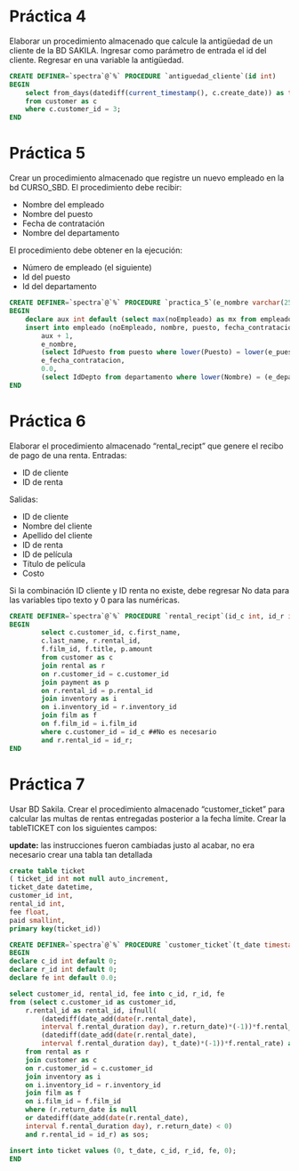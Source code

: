 # Práctica 4
Elaborar un procedimiento almacenado que calcule la antigüedad de un cliente de la BD SAKILA. Ingresar como parámetro de entrada el id del cliente. Regresar en una variable la antigüedad.
```sql
CREATE DEFINER=`spectra`@`%` PROCEDURE `antiguedad_cliente`(id int)
BEGIN
	select from_days(datediff(current_timestamp(), c.create_date)) as time
	from customer as c
	where c.customer_id = 3;
END
```

# Práctica 5
Crear un procedimiento almacenado que registre un nuevo empleado en la bd CURSO_SBD. El procedimiento debe recibir:

* Nombre del empleado
* Nombre del puesto
* Fecha de contratación
* Nombre del departamento

El procedimiento debe obtener en la ejecución:

* Número de empleado (el siguiente)
* Id del puesto
* Id del departamento

```sql
CREATE DEFINER=`spectra`@`%` PROCEDURE `practica_5`(e_nombre varchar(255), e_puesto varchar(255), e_fecha_contratacion date, e_departamento varchar(255))
BEGIN
	declare aux int default (select max(noEmpleado) as mx from empleado);
	insert into empleado (noEmpleado, nombre, puesto, fecha_contratacion, Comision, depto) values(
    	aux + 1, 
    	e_nombre,
    	(select IdPuesto from puesto where lower(Puesto) = lower(e_puesto)),
    	e_fecha_contratacion,
    	0.0,
    	(select IdDepto from departamento where lower(Nombre) = (e_departamento)));
END
```

# Práctica 6
Elaborar el procedimiento almacenado “rental_recipt” que genere el recibo de pago de una renta. Entradas:

* ID de cliente
* ID de renta

Salidas:

* ID de cliente
* Nombre del cliente
* Apellido del cliente
* ID de renta
* ID de película
* Título de película
* Costo

Si la combinación ID cliente y ID renta no existe, debe regresar No data para las variables tipo texto y 0 para las numéricas.

```sql
CREATE DEFINER=`spectra`@`%` PROCEDURE `rental_recipt`(id_c int, id_r int)
BEGIN
		select c.customer_id, c.first_name,
		c.last_name, r.rental_id,
		f.film_id, f.title, p.amount
		from customer as c
		join rental as r
		on r.customer_id = c.customer_id
		join payment as p
		on r.rental_id = p.rental_id
		join inventory as i
		on i.inventory_id = r.inventory_id
		join film as f
		on f.film_id = i.film_id
		where c.customer_id = id_c ##No es necesario
		and r.rental_id = id_r;
END
```

# Práctica 7
Usar BD Sakila. Crear el procedimiento almacenado “customer_ticket” para calcular las multas de rentas entregadas posterior a la fecha límite. Crear la tableTICKET con los siguientes campos:

**update:** las instrucciones fueron cambiadas justo al acabar, no era necesario crear una tabla tan detallada

```sql
create table ticket
( ticket_id int not null auto_increment,
ticket_date datetime,
customer_id int,
rental_id int,
fee float,
paid smallint,
primary key(ticket_id))
```

```sql
CREATE DEFINER=`spectra`@`%` PROCEDURE `customer_ticket`(t_date timestamp, id_r int)
BEGIN
declare c_id int default 0;
declare r_id int default 0;
declare fe int default 0.0;

select customer_id, rental_id, fee into c_id, r_id, fe
from (select c.customer_id as customer_id, 
	r.rental_id as rental_id, ifnull(
		(datediff(date_add(date(r.rental_date), 
		interval f.rental_duration day), r.return_date)*(-1))*f.rental_rate, 
		(datediff(date_add(date(r.rental_date), 
		interval f.rental_duration day), t_date)*(-1))*f.rental_rate) as fee
	from rental as r
	join customer as c
	on r.customer_id = c.customer_id
	join inventory as i
	on i.inventory_id = r.inventory_id
	join film as f
	on i.film_id = f.film_id
	where (r.return_date is null
	or datediff(date_add(date(r.rental_date), 
	interval f.rental_duration day), r.return_date) < 0)
	and r.rental_id = id_r) as sos;

insert into ticket values (0, t_date, c_id, r_id, fe, 0);
END
```
